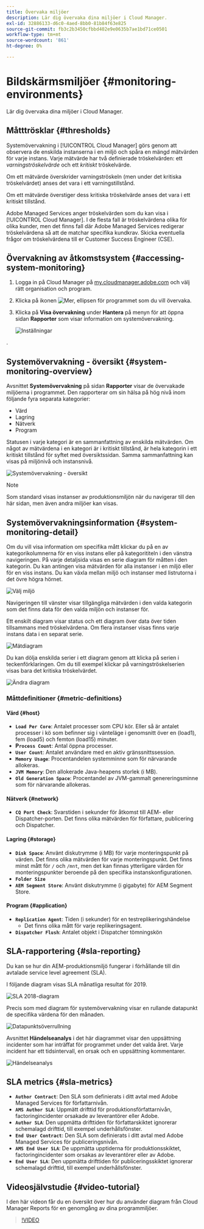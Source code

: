 ```yaml
---
title: Övervaka miljöer
description: Lär dig övervaka dina miljöer i Cloud Manager.
exl-id: 32886133-d6c0-4aed-8bb0-81b84f63e825
source-git-commit: fb3c2b3450cfbbd402e9e0635b7ae1bd71ce0501
workflow-type: tm+mt
source-wordcount: '861'
ht-degree: 0%

---
```



# Bildskärmsmiljöer {#monitoring-environments}

Lär dig övervaka dina miljöer i Cloud Manager.

## Måtttrösklar {#thresholds}

Systemövervakning i [!UICONTROL Cloud Manager] görs genom att observera de enskilda instanserna i en miljö och spåra en mängd mätvärden för varje instans. Varje mätvärde har två definierade tröskelvärden: ett *varningströskelvärde* och ett *kritiskt* tröskelvärde.

Om ett mätvärde överskrider varningströskeln (men under det kritiska tröskelvärdet) anses det vara i ett varningstillstånd.

Om ett mätvärde överstiger dess kritiska tröskelvärde anses det vara i ett kritiskt tillstånd.

Adobe Managed Services anger tröskelvärden som du kan visa i [!UICONTROL Cloud Manager]. I de flesta fall är tröskelvärdena olika för olika kunder, men det finns fall där Adobe Managed Services redigerar tröskelvärdena så att de matchar specifika kundkrav. Skicka eventuella frågor om tröskelvärdena till er Customer Success Engineer (CSE).

## Övervakning av åtkomstsystem {#accessing-system-monitoring}

1. Logga in på Cloud Manager på [my.cloudmanager.adobe.com](https://my.cloudmanager.adobe.com) och välj rätt organisation och program.

1. Klicka på ikonen ![Mer, ellipsen](https://spectrum.adobe.com/static/icons/workflow_18/Smock_More_18_N.svg) för programmet som du vill övervaka.
1. Klicka på **Visa övervakning** under **Hantera** på menyn för att öppna sidan **Rapporter** som visar information om systemövervakning.

   ![Inställningar](/help/assets/first-timea1.png)

.

## Systemövervakning - översikt {#system-monitoring-overview}

Avsnittet **Systemövervakning** på sidan **Rapporter** visar de övervakade miljöerna i programmet. Den rapporterar om sin hälsa på hög nivå inom följande fyra separata kategorier:

* Värd
* Lagring
* Nätverk
* Program

Statusen i varje kategori är en sammanfattning av enskilda mätvärden. Om något av mätvärdena i en kategori är i kritiskt tillstånd, är hela kategorin i ett kritiskt tillstånd för syftet med översiktssidan. Samma sammanfattning kan visas på miljönivå och instansnivå.

![Systemövervakning - översikt](/help/assets/System-Monitoring-Reports.png)

>[!NOTE]
>
>Som standard visas instanser av produktionsmiljön när du navigerar till den här sidan, men även andra miljöer kan visas.

## Systemövervakningsinformation {#system-monitoring-detail}

Om du vill visa information om specifika mått klickar du på en av kategorikolumnerna för en viss instans eller på kategorititeln i den vänstra navigeringen. På varje detaljsida visas en serie diagram för måtten i den kategorin. Du kan antingen visa mätvärden för alla instanser i en miljö eller för en viss instans. Du kan växla mellan miljö och instanser med listrutorna i det övre högra hörnet.

![Välj miljö](/help/assets/System_Monitoring1.png)

Navigeringen till vänster visar tillgängliga mätvärden i den valda kategorin som det finns data för den valda miljön och instanser för.

Ett enskilt diagram visar status och ett diagram över data över tiden tillsammans med tröskelvärdena. Om flera instanser visas finns varje instans data i en separat serie.

![Mätdiagram](/help/assets/Monitoring_Graphs1.png)

Du kan dölja enskilda serier i ett diagram genom att klicka på serien i teckenförklaringen.
Om du till exempel klickar på varningströskelserien visas bara det kritiska tröskelvärdet.

![Ändra diagram](/help/assets/Monitoring_Graphs2.png)

### Måttdefinitioner {#metric-definitions}

#### Värd {#host}

* **`Load Per Core`**: Antalet processer som CPU kör. Eller så är antalet processer i kö som befinner sig i vänteläge i genomsnitt över en (load1), fem (load5) och femton (load15) minuter.
* **P`rocess Count`**: Antal öppna processer.
* **`User Count`**: Antalet användare med en aktiv gränssnittssession.
* **`Memory Usage`**: Procentandelen systemminne som för närvarande allokeras.
* **`JVM Memory`**: Den allokerade Java-heapens storlek (i MB).
* **`Old Generation Space`**: Procentandel av JVM-gammalt genereringsminne som för närvarande allokeras.

#### Nätverk {#network}

* **`CQ Port Check`**: Svarstiden i sekunder för åtkomst till AEM- eller Dispatcher-porten. Det finns olika mätvärden för författare, publicering och Dispatcher.

#### Lagring {#storage}

* **`Disk Space`**: Använt diskutrymme (i MB) för varje monteringspunkt på värden. Det finns olika mätvärden för varje monteringspunkt. Det finns minst mått för `/` och `/mnt`, men det kan finnas ytterligare värden för monteringspunkter beroende på den specifika instanskonfigurationen.
* **`Folder Size`**
* **`AEM Segment Store`**: Använt diskutrymme (i gigabyte) för AEM Segment Store.

#### Program {#application}

* **`Replication Agent`**: Tiden (i sekunder) för en testreplikeringshändelse
   * Det finns olika mått för varje replikeringsagent.
* **`Dispatcher Flush`**: Antalet objekt i Dispatcher tömningskön

## SLA-rapportering {#sla-reporting}

Du kan se hur din AEM-produktionsmiljö fungerar i förhållande till din avtalade service level agreement (SLA).

I följande diagram visas SLA månatliga resultat för 2019.

![SLA 2018-diagram](/help/assets/SLA-Reports-one.png)

Precis som med diagram för systemövervakning visar en rullande datapunkt de specifika värdena för den månaden.

![Datapunktsöverrullning](/help/assets/SLA-Reports-two.png)

Avsnittet **Händelseanalys** i det här diagrammet visar den uppsättning incidenter som har inträffat för programmet under det valda året. Varje incident har ett tidsintervall, en orsak och en uppsättning kommentarer.

![Händelseanalys](/help/assets/sla-reporting3.png)

## SLA metrics {#sla-metrics}

* **`Author Contract`**: Den SLA som definierats i ditt avtal med Adobe Managed Services för författarnivån.
* **`AMS Author SLA`**: Uppmätt drifttid för produktionsförfattarnivån, factoringincidenter orsakade av leverantörer eller Adobe.
* **`Author SLA`**: Den uppmätta drifttiden för författarskiktet ignorerar schemalagd drifttid, till exempel underhållsfönster.
* **`End User Contract`**: Den SLA som definierats i ditt avtal med Adobe Managed Services för publiceringsnivån.
* **`AMS End User SLA`**: De uppmätta upptiderna för produktionsskiktet, factoringincidenter som orsakas av leverantörer eller av Adobe.
* **`End User SLA`**: Den uppmätta drifttiden för publiceringsskiktet ignorerar schemalagd drifttid, till exempel underhållsfönster.

## Videosjälvstudie {#video-tutorial}

I den här videon får du en översikt över hur du använder diagram från Cloud Manager Reports för en genomgång av dina programmiljöer.

>[!VIDEO](https://video.tv.adobe.com/v/26315/)
